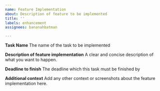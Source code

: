 ```yaml
---
name: Feature Implementation
about: Description of feature to be implemented
title: ''
labels: enhancement
assignees: bananahbatman

---
```


**Task Name**
The name of the task to be implemented

**Description of feature implementation**
A clear and concise description of what you want to happen.

**Deadline to finish**
The deadline which this task must be finished by

**Additional context**
Add any other context or screenshots about the feature implementation here.
